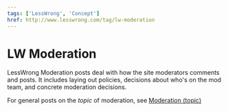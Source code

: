 ```yaml
---
tags: ['LessWrong', 'Concept']
href: http://www.lesswrong.com/tag/lw-moderation
---
```


# LW Moderation
LessWrong Moderation posts deal with how the site moderators comments and posts. It includes laying out policies, decisions about who's on the mod team, and concrete moderation decisions.

For general posts on the *topic* of moderation, see [Moderation (topic)](https://www.lesswrong.com/tag/moderation-topic)

